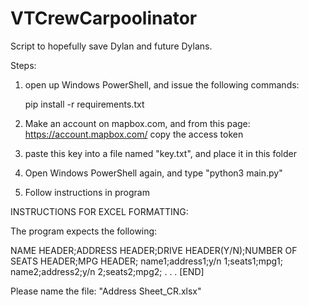 # VTCrewCarpoolinator
Script to hopefully save Dylan and future Dylans.

Steps: 

1) open up Windows PowerShell, and issue the following commands:
    
    pip install -r requirements.txt
    
2) Make an account on mapbox.com, and from this page: https://account.mapbox.com/ copy the access token
3) paste this key into a file named "key.txt", and place it in this folder
4) Open Windows PowerShell again, and type "python3 main.py"
5) Follow instructions in program

INSTRUCTIONS FOR EXCEL FORMATTING:

The program expects the following:

NAME HEADER;ADDRESS HEADER;DRIVE HEADER(Y/N);NUMBER OF SEATS HEADER;MPG HEADER;
name1;address1;y/n 1;seats1;mpg1;
name2;address2;y/n 2;seats2;mpg2;
.
.
.
[END]

Please name the file: "Address Sheet_CR.xlsx"